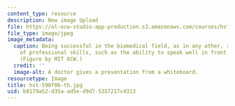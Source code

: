 ```yaml
---
content_type: resource
description: New image Upload
file: https://ol-ocw-studio-app-production.s3.amazonaws.com/courses/hst-590-biomedical-engineering-seminar-series-developing-professional-skills-fall-2006/b8179a52d35aad5ed9d75357217c4313_hst-590f06-th.jpg
file_type: image/jpeg
image_metadata:
  caption: Being successful in the biomedical field, as in any other, requires a variety
    of professional skills, such as the ability to speak well in front of an audience.
    (Figure by MIT OCW.)
  credit: ''
  image-alt: A doctor gives a presentation from a whiteboard.
resourcetype: Image
title: hst-590f06-th.jpg
uid: b8179a52-d35a-ad5e-d9d7-5357217c4313
---
```

